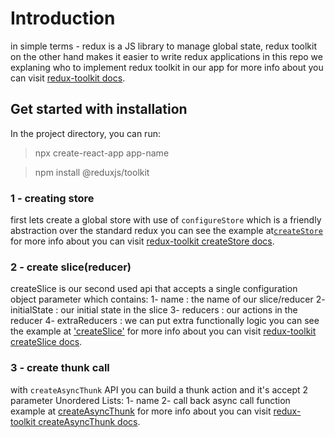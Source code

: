 # Introduction

in simple terms - redux is a JS library to manage global state, redux toolkit on the other hand makes it easier to write redux applications in this repo we explaning who to implement redux toolkit in our app for more info about you can visit [redux-toolkit docs](https://redux-toolkit.js.org/introduction/getting-started).

## Get started with installation

In the project directory, you can run:

> npx create-react-app app-name

> npm install @reduxjs/toolkit

### 1 - creating store

first lets create a global store with use of `configureStore` which is a friendly abstraction over the standard redux
you can see the example at[`createStore`](./src/store/store.js)
for more info about you can visit [redux-toolkit createStore docs](https://redux-toolkit.js.org/api/configureStore).

### 2 - create slice(reducer)

createSlice is our second used api that accepts a single configuration object parameter which contains:
1- name : the name of our slice/reducer
2- initialState : our initial state in the slice
3- reducers : our actions in the reducer
4- extraReducers : we can put extra functionally logic
you can see the example at ['createSlice'](./src/store/slices/counter/counter.js)
for more info about you can visit [redux-toolkit createSlice docs](https://redux-toolkit.js.org/api/createSlice).

### 3 - create thunk call

with `createAsyncThunk` API you can build a thunk action and it's accept 2 parameter
Unordered Lists:
1- name
2- call back async call function
example at [createAsyncThunk](./src/store/slices/people/people.js)
for more info about you can visit [redux-toolkit createAsyncThunk docs](https://redux-toolkit.js.org/api/createAsyncThunk).
